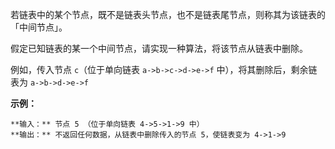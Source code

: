 若链表中的某个节点，既不是链表头节点，也不是链表尾节点，则称其为该链表的「中间节点」。

假定已知链表的某一个中间节点，请实现一种算法，将该节点从链表中删除。

例如，传入节点 `c`（位于单向链表 `a->b->c->d->e->f` 中），将其删除后，剩余链表为 `a->b->d->e->f`

**示例：**

    
    
    **输入：** 节点 5 （位于单向链表 4->5->1->9 中）
    **输出：** 不返回任何数据，从链表中删除传入的节点 5，使链表变为 4->1->9
    

